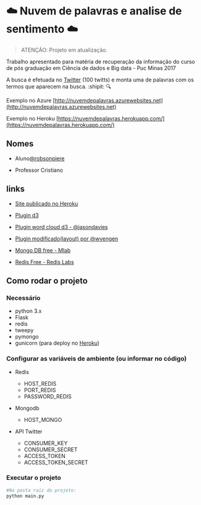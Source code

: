 # :cloud: Nuvem de palavras e analise de sentimento :cloud:

> ATENÇÃO: Projeto em atualização.

Trabalho apresentado para matéria de recuperação da informação do curso de pós graduação em Ciência de dados e Big data - Puc Minas 2017

A busca é efetuada no [Twitter](https://twitter.com/) (100 twitts) e monta uma de palavras com os termos que aparecem na busca.  :shipit:  :mag:

Exemplo no Azure [http://nuvemdepalavras.azurewebsites.net](http://nuvemdepalavras.azurewebsites.net)

Exemplo no Heroku [https://nuvemdepalavras.herokuapp.com/](https://nuvemdepalavras.herokuapp.com/)

## Nomes
 - Aluno[@robsonpiere](https://github.com/robsonpiere/)

 
 - Professor Cristiano

## links

- [Site publicado no Heroku](https://nuvemdepalavras.herokuapp.com/)

- [Plugin d3](https://d3js.org/)

- [Plugin word cloud d3 - @jasondavies](https://github.com/jasondavies/d3-cloud)

- [Plugin modificado(layout) por @wvengen](https://github.com/wvengen/d3-wordcloud)

- [Mongo DB free - Mlab](https://mlab.com/)

- [Redis Free - Redis Labs](https://redislabs.com/)

## Como rodar o projeto

### Necessário
- python 3.x
- Flask
- redis
- tweepy
- pymongo
- gunicorn (para deploy no [Heroku](https://www.heroku.com/))

### Configurar as variáveis de ambiente (ou informar no código)

- Redis 
  - HOST_REDIS 
  - PORT_REDIS
  - PASSWORD_REDIS

- Mongodb
  - HOST_MONGO

- API Twitter
  - CONSUMER_KEY
  - CONSUMER_SECRET
  - ACCESS_TOKEN 
  - ACCESS_TOKEN_SECRET

### Executar o projeto

```bash
#Na pasta raiz do projeto:
python main.py
``` 

